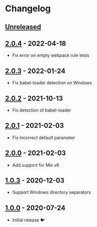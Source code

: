 # Changelog

## [Unreleased]

## [2.0.4] - 2022-04-18

* Fix error on empty webpack rule tests

## [2.0.3] - 2022-01-24

* Fix babel-loader detection on Windows

## [2.0.2] - 2021-10-13

* Fix detection of babel-loader

## [2.0.1] - 2021-02-03

* Fix incorrect default parameter

## [2.0.0] - 2021-02-03

* Add support for Mix v6

## [1.0.3] - 2020-12-03

* Support Windows directory separators

## [1.0.0] - 2020-07-24

* Initial release 🐦

[Unreleased]: https://github.com/daun/laravel-mix-transpile-node-modules/compare/v2.0.4...HEAD
[2.0.4]: https://github.com/daun/laravel-mix-transpile-node-modules/releases/tag/v2.0.4
[2.0.3]: https://github.com/daun/laravel-mix-transpile-node-modules/releases/tag/v2.0.3
[2.0.2]: https://github.com/daun/laravel-mix-transpile-node-modules/releases/tag/v2.0.2
[2.0.1]: https://github.com/daun/laravel-mix-transpile-node-modules/releases/tag/v2.0.1
[2.0.0]: https://github.com/daun/laravel-mix-transpile-node-modules/releases/tag/v2.0.0
[1.0.3]: https://github.com/daun/laravel-mix-transpile-node-modules/releases/tag/v1.0.3
[1.0.0]: https://github.com/daun/laravel-mix-transpile-node-modules/releases/tag/v1.0.0
